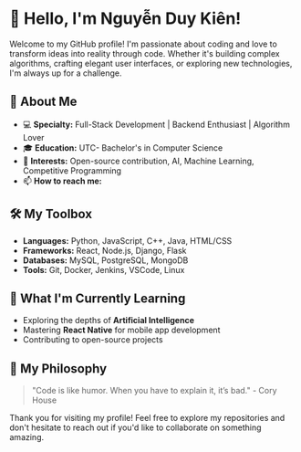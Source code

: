 # 👋 Hello, I'm Nguyễn Duy Kiên!

Welcome to my GitHub profile! I'm passionate about coding and love to transform ideas into reality through code. Whether it's building complex algorithms, crafting elegant user interfaces, or exploring new technologies, I'm always up for a challenge.

## 🚀 About Me

- 💻 **Specialty:** Full-Stack Development | Backend Enthusiast | Algorithm Lover
- 🎓 **Education:** UTC- Bachelor's in Computer Science
- 🌟 **Interests:** Open-source contribution, AI, Machine Learning, Competitive Programming
- 📫 **How to reach me:** 

## 🛠️ My Toolbox

- **Languages:** Python, JavaScript, C++, Java, HTML/CSS
- **Frameworks:** React, Node.js, Django, Flask
- **Databases:** MySQL, PostgreSQL, MongoDB
- **Tools:** Git, Docker, Jenkins, VSCode, Linux

## 🌱 What I'm Currently Learning

- Exploring the depths of **Artificial Intelligence**
- Mastering **React Native** for mobile app development
- Contributing to open-source projects

## 🧠 My Philosophy

> "Code is like humor. When you have to explain it, it’s bad." - Cory House






Thank you for visiting my profile! Feel free to explore my repositories and don't hesitate to reach out if you'd like to collaborate on something amazing.
